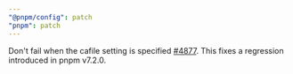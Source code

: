 ```yaml
---
"@pnpm/config": patch
"pnpm": patch
---
```


Don't fail when the cafile setting is specified [#4877](https://github.com/pnpm/pnpm/issues/4877). This fixes a regression introduced in pnpm v7.2.0.
